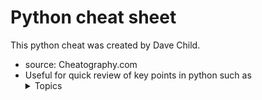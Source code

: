 # Python cheat sheet
This python cheat was created by Dave Child.
 - source: Cheatography.com
 - Useful for quick review of key points in python such as
   <details>
    <summary>Topics</summary>
     <details>
       <summary>Statements</summary>
         <p>If</p>
         <p>if-else ladder</p>
         <p>if-else ladder</p>
      </details>
      <details>
      <summary>Loops</summary>
         </p>For</p>
         </p>While</p>
         </p>Do-While</p>
      </details>
     </details>
   
